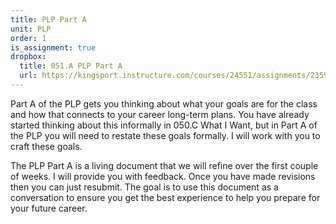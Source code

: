 ```yaml
---
title: PLP Part A
unit: PLP
order: 1
is_assignment: true
dropbox:
  title: 051.A PLP Part A
  url: https://kingsport.instructure.com/courses/24551/assignments/235949
---
```


Part A of the PLP gets you thinking about what your goals are for the class and how that connects to your career long-term plans. You have already started thinking about this informally in 050.C What I Want, but in Part A of the PLP you will need to restate these goals formally. I will work with you to craft these goals.

The PLP Part A is a living document that we will refine over the first couple of weeks. I will provide you with feedback. Once you have made revisions then you can just resubmit. The goal is to use this document as a conversation to ensure you get the best experience to help you prepare for your future career.
